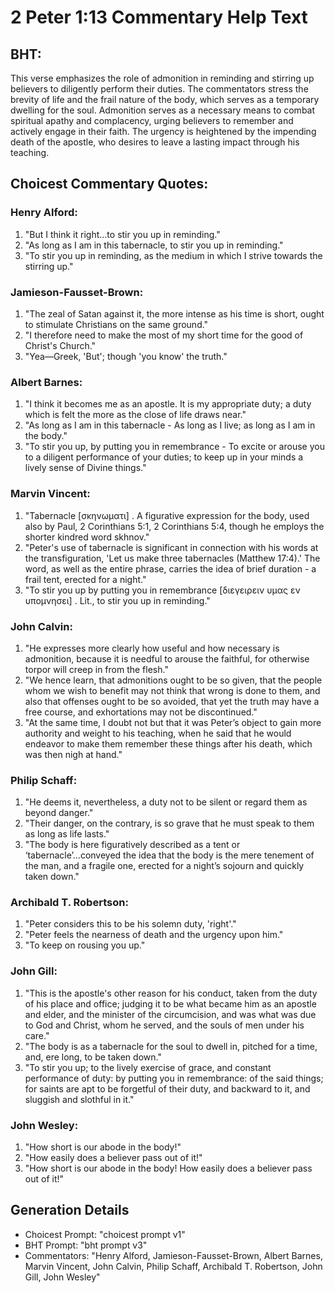 # 2 Peter 1:13 Commentary Help Text

## BHT:
This verse emphasizes the role of admonition in reminding and stirring up believers to diligently perform their duties. The commentators stress the brevity of life and the frail nature of the body, which serves as a temporary dwelling for the soul. Admonition serves as a necessary means to combat spiritual apathy and complacency, urging believers to remember and actively engage in their faith. The urgency is heightened by the impending death of the apostle, who desires to leave a lasting impact through his teaching.

## Choicest Commentary Quotes:
### Henry Alford:
1. "But I think it right...to stir you up in reminding." 
2. "As long as I am in this tabernacle, to stir you up in reminding." 
3. "To stir you up in reminding, as the medium in which I strive towards the stirring up."

### Jamieson-Fausset-Brown:
1. "The zeal of Satan against it, the more intense as his time is short, ought to stimulate Christians on the same ground." 
2. "I therefore need to make the most of my short time for the good of Christ's Church."
3. "Yea—Greek, 'But'; though 'you know' the truth."

### Albert Barnes:
1. "I think it becomes me as an apostle. It is my appropriate duty; a duty which is felt the more as the close of life draws near."
2. "As long as I am in this tabernacle - As long as I live; as long as I am in the body."
3. "To stir you up, by putting you in remembrance - To excite or arouse you to a diligent performance of your duties; to keep up in your minds a lively sense of Divine things."

### Marvin Vincent:
1. "Tabernacle [σκηνωματι] . A figurative expression for the body, used also by Paul, 2 Corinthians 5:1, 2 Corinthians 5:4, though he employs the shorter kindred word skhnov." 
2. "Peter's use of tabernacle is significant in connection with his words at the transfiguration, 'Let us make three tabernacles (Matthew 17:4).' The word, as well as the entire phrase, carries the idea of brief duration - a frail tent, erected for a night."
3. "To stir you up by putting you in remembrance [διεγειρειν υμας εν υπομνησει] . Lit., to stir you up in reminding."

### John Calvin:
1. "He expresses more clearly how useful and how necessary is admonition, because it is needful to arouse the faithful, for otherwise torpor will creep in from the flesh."
2. "We hence learn, that admonitions ought to be so given, that the people whom we wish to benefit may not think that wrong is done to them, and also that offenses ought to be so avoided, that yet the truth may have a free course, and exhortations may not be discontinued."
3. "At the same time, I doubt not but that it was Peter’s object to gain more authority and weight to his teaching, when he said that he would endeavor to make them remember these things after his death, which was then nigh at hand."

### Philip Schaff:
1. "He deems it, nevertheless, a duty not to be silent or regard them as beyond danger."
2. "Their danger, on the contrary, is so grave that he must speak to them as long as life lasts."
3. "The body is here figuratively described as a tent or ‘tabernacle’...conveyed the idea that the body is the mere tenement of the man, and a fragile one, erected for a night’s sojourn and quickly taken down."

### Archibald T. Robertson:
1. "Peter considers this to be his solemn duty, 'right'." 
2. "Peter feels the nearness of death and the urgency upon him." 
3. "To keep on rousing you up."

### John Gill:
1. "This is the apostle's other reason for his conduct, taken from the duty of his place and office; judging it to be what became him as an apostle and elder, and the minister of the circumcision, and was what was due to God and Christ, whom he served, and the souls of men under his care."
2. "The body is as a tabernacle for the soul to dwell in, pitched for a time, and, ere long, to be taken down."
3. "To stir you up; to the lively exercise of grace, and constant performance of duty: by putting you in remembrance: of the said things; for saints are apt to be forgetful of their duty, and backward to it, and sluggish and slothful in it."

### John Wesley:
1. "How short is our abode in the body!"
2. "How easily does a believer pass out of it!"
3. "How short is our abode in the body! How easily does a believer pass out of it!"


## Generation Details
- Choicest Prompt: "choicest prompt v1"
- BHT Prompt: "bht prompt v3"
- Commentators: "Henry Alford, Jamieson-Fausset-Brown, Albert Barnes, Marvin Vincent, John Calvin, Philip Schaff, Archibald T. Robertson, John Gill, John Wesley"

